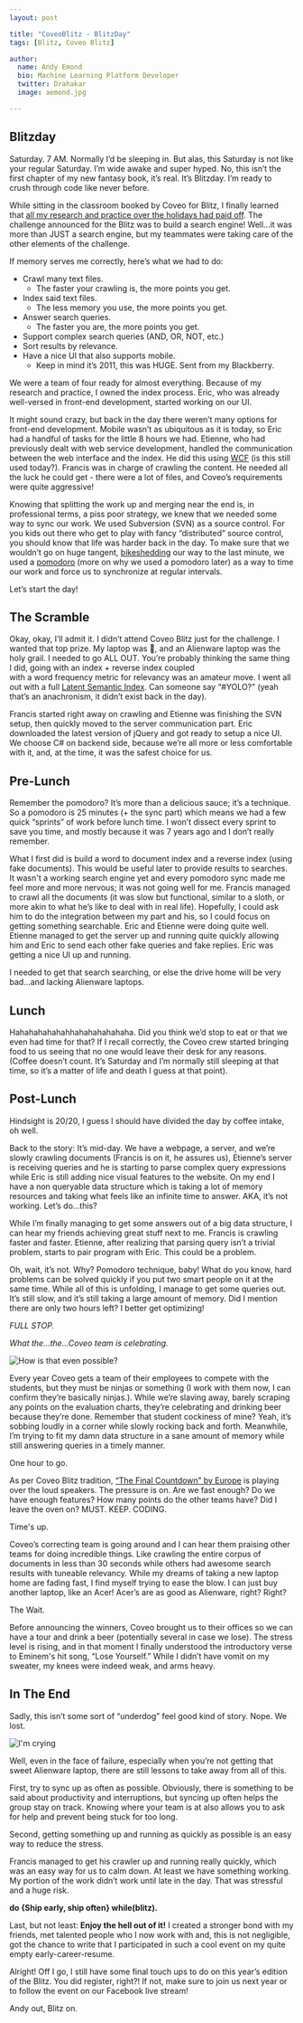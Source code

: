 ```yaml
---
layout: post

title: "CoveoBlitz - BlitzDay"
tags: [Blitz, Coveo Blitz]

author:
  name: Andy Emond
  bio: Machine Learning Platform Developer
  twitter: Drahakar
  image: aemond.jpg

---
```


## Blitzday

Saturday. 7 AM. Normally I’d be sleeping in. But alas, this Saturday is not like your regular Saturday. I’m wide awake and super hyped. No, this isn’t the first chapter of my new fantasy book, it’s real. It’s Blitzday. I’m ready to crush through code like never before.

<!-- more -->

While sitting in the classroom booked by Coveo for Blitz, I finally learned that [all my research and practice over the holidays had paid off](https://source.coveo.com/2017/12/06/blitz-preparation/). The challenge announced for the Blitz was to build a search engine! Well...it was more than JUST a search engine, but my teammates were taking care of the other elements of the challenge.

 If memory serves me correctly, here’s what we had to do: 
* Crawl many text files. 
  * The faster your crawling is, the more points you get.
* Index said text files. 
  * The less memory you use, the more points you get.
* Answer search queries. 
  * The faster you are, the more points you get.
* Support complex search queries (AND, OR, NOT, etc.)
* Sort results by relevance.
* Have a nice UI that also supports mobile. 
  * Keep in mind it’s 2011, this was HUGE. Sent from my Blackberry.

We were a team of four ready for almost everything. Because of my research and practice, I owned the index process. Eric, who was already well-versed in front-end development, started working on our UI. 

It might sound crazy, but back in the day there weren’t many options for front-end development. Mobile wasn’t as ubiquitous as it is today, so Eric had a handful of tasks for the little 8 hours we had. Etienne, who had previously dealt with web service development, handled the communication between the web interface and the index. He did this using [WCF](https://en.wikipedia.org/wiki/Windows_Communication_Foundation) (is this still used today?). Francis was in charge of crawling the content. He needed all the luck he could get - there were a lot of files, and Coveo’s requirements were quite aggressive!

Knowing that splitting the work up and merging near the end is, in professional terms, a piss poor strategy, we knew that we needed some way to sync our work. We used Subversion (SVN) as a source control. For you kids out there who get to play with fancy “distributed” source control, you should know that life was harder back in the day. To make sure that we wouldn’t go on huge tangent, [bikeshedding](https://en.wiktionary.org/wiki/bikeshedding) our way to the last minute, we used a [pomodoro](https://tomato-timer.com/) (more on why we used a pomodoro later) as a way to time our work and force us to synchronize at regular intervals.

Let’s start the day!

## The Scramble

Okay, okay, I’ll admit it. I didn’t attend Coveo Blitz just for the challenge. I wanted that top prize. My laptop was 💩, and an Alienware laptop was the holy grail. I needed to go ALL OUT. You’re probably thinking the same thing I did, going with an index + reverse index coupled  
with a word frequency metric for relevancy was an amateur move. I went all out with a full [Latent Semantic Index](https://en.wikipedia.org/wiki/Latent_semantic_analysis#Latent_semantic_indexing). Can someone say “#YOLO?” (yeah that’s an anachronism, it didn’t exist back in the day). 

Francis started right away on crawling and Etienne was finishing the SVN setup, then quickly moved to the server communication part. Eric downloaded the latest version of jQuery and got ready to setup a nice UI. We choose C# on backend side, because we’re all more or less comfortable with it, and, at the time, it was the safest choice for us. 

## Pre-Lunch

Remember the pomodoro? It’s more than a delicious sauce; it’s a technique. So a pomodoro is 25 minutes (+ the sync part) which means we had a few quick “sprints” of work before lunch time. I won’t dissect every sprint to save you time, and mostly because it was 7 years ago and I don’t really remember. 

What I first did is build a word to document index and a reverse index (using fake documents). This would be useful later to provide results to searches. It wasn't a working search engine yet and every pomodoro sync made me feel more and more nervous; it was not going well for me. Francis managed to crawl all the documents (it was slow but functional, similar to a sloth, or more akin to what he’s like to deal with in real life). Hopefully, I could ask him to do the integration between my part and his, so I could focus on getting something searchable. Eric and Etienne were doing quite well. Etienne managed to get the server up and running quite quickly allowing him and Eric to send each other fake queries and fake replies. Eric was getting a nice UI up and running. 

I needed to get that search searching, or else the drive home will be very bad...and lacking Alienware laptops.

## Lunch

Hahahahahahahhahahahahahaha. Did you think we’d stop to eat or that we even had time for that? If I recall correctly, the Coveo crew started bringing food to us seeing that no one would leave their desk for any reasons. (Coffee doesn’t count. It’s Saturday and I’m normally still sleeping at that time, so it’s a matter of life and death I guess at that point).

## Post-Lunch

Hindsight is 20/20, I guess I should have divided the day by coffee intake, oh well.

Back to the story: It’s mid-day. We have a webpage, a server, and we’re slowly crawling documents (Francis is on it, he assures us), Etienne’s server is receiving queries and he is starting to parse complex query expressions while Eric is still adding nice visual features to the website. On my end I have a non queryable data structure which is taking a lot of memory resources and taking what feels like an infinite time to answer. AKA, it’s not working. Let’s do...this?

While I’m finally managing to get some answers out of a big data structure, I can hear my friends achieving great stuff next to me. Francis is crawling faster and faster. Etienne, after realizing that parsing query isn’t a trivial problem, starts to pair program with Eric. This could be a problem.

Oh, wait, it’s not. Why? Pomodoro technique, baby! What do you know, hard problems can be solved quickly if you put two smart people on it at the same time. While all of this is unfolding, I manage to get some queries out. It’s still slow, and it’s still taking a large amount of memory. Did I mention there are only two hours left? I better get optimizing! 

_FULL STOP._

_What the...the...Coveo team is celebrating._

![How is that even possible?](/images/2018-01-05/rosswow.gif "How is that even possible?")

Every year Coveo gets a team of their employees to compete with the students, but they must be ninjas or something (I work with them now, I can confirm they’re basically ninjas.). While we’re slaving away, barely scraping any points on the evaluation charts, they’re celebrating and drinking beer because they’re done.  Remember that student cockiness of mine? Yeah, it’s sobbing loudly in a corner while slowly rocking back and forth. Meanwhile, I’m trying to fit my damn data structure in a sane amount of memory while still answering queries in a timely manner.

One hour to go.

As per Coveo Blitz tradition, [“The Final Countdown” by Europe](https://www.youtube.com/watch?v=9jK-NcRmVcw) is playing over the loud speakers. The pressure is on. Are we fast enough? Do we have enough features? How many points do the other teams have? Did I leave the oven on? MUST. KEEP. CODING.

Time's up.

Coveo’s correcting team is going around and I can hear them praising other teams for doing incredible things. Like crawling the entire corpus of documents in less than 30 seconds while others had awesome search results with tuneable relevancy. While my dreams of taking a new laptop home are fading fast, I find myself trying to ease the blow. I can just buy another laptop, like an Acer! Acer’s are as good as Alienware, right? Right? 

The Wait.

Before announcing the winners, Coveo brought us to their offices so we can have a tour and drink a beer (potentially several in case we lose). The stress level is rising, and in that moment I finally understood the introductory verse to Eminem's hit song, “Lose Yourself.” While I didn’t have vomit on my sweater, my knees were indeed weak, and arms heavy.

## In The End

Sadly, this isn’t some sort of “underdog” feel good kind of story. Nope. We lost.

![I'm crying](/images/2018-01-05/dwightcrying.gif "I'm crying")

Well, even in the face of failure, especially when you’re not getting that sweet Alienware laptop, there are still lessons to take away from all of this.

First, try to sync up as often as possible. Obviously, there is something to be said about productivity and interruptions, but syncing up often helps the group stay on track. Knowing where your team is at also allows you to ask for help and prevent being stuck for too long.

Second, getting something up and running as quickly as possible is an easy way to reduce the stress. 

Francis managed to get his crawler up and running really quickly, which was an easy way for us to calm down. At least we have something working. My portion of the work didn’t work until late in the day. That was stressful and a huge risk. 

**do {Ship early, ship often} while(blitz).**

Last, but not least: **Enjoy the hell out of it!** I created a stronger bond with my friends, met talented people who I now work with and, this is not negligible, got the chance to write that I participated in such a cool event on my quite empty early-career-resume.

Alright! Off I go, I still have some final touch ups to do on this year’s edition of the Blitz. You did register, right?! If not, make sure to join us next year or to follow the event on our Facebook live stream!

Andy out, Blitz on.

